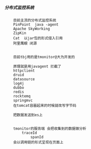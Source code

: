 ##### 分布式监控系统

        目前主流的分布式监控系统
        PinPoint  java -agent
        Apache SkyWorking
        ZipKin
        Cat  以jar包的形式侵入引用
        阿里鹰眼 闭源
        

        目前tbj用的是tmonitor@大为开发的
        
        原理就是用javagent 拦截了
        httpclient
        druid
        datasource
        log4j
        dubbo
        redis
        rocktemq
        springmvc
        在tomcat容器起来的时候就改写字节码
        
        把数据发送到es上
        
        
        tmonitor的服务端 会把收集到的数据做分析
            traceId
                spanId
        会以调用链的形式呈现在页面上
        
        
        
        